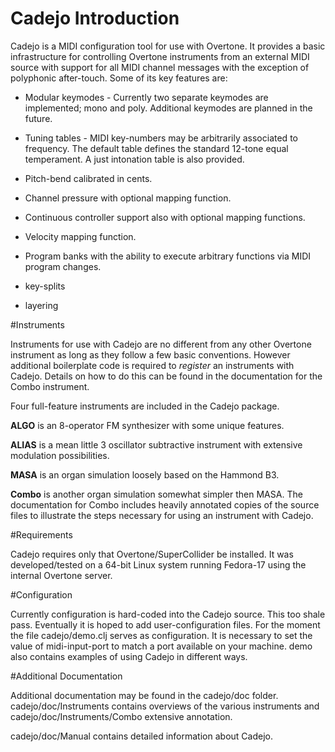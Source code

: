 Cadejo Introduction   
====================    

Cadejo is a MIDI configuration tool for use with Overtone. It provides a
basic infrastructure for controlling Overtone instruments from an external
MIDI source with support for all MIDI channel messages with the exception
of polyphonic after-touch. Some of its key features are:

* Modular keymodes - Currently two separate keymodes are implemented; mono
  and poly. Additional keymodes are planned in the future.  

* Tuning tables - MIDI key-numbers may be arbitrarily associated to
  frequency. The default table defines the standard 12-tone equal
  temperament. A just intonation table is also provided.  

* Pitch-bend calibrated in cents.  

* Channel pressure with optional mapping function.    

* Continuous controller support also with optional mapping functions.  

* Velocity mapping function.  

* Program banks with the ability to execute arbitrary functions via MIDI
  program changes.

* key-splits    

* layering  

#Instruments  

Instruments for use with Cadejo are no different from any other Overtone
instrument as long as they follow a few basic conventions. However
additional boilerplate code is required to *register* an instruments with
Cadejo. Details on how to do this can be found in the documentation for the
Combo instrument.

Four full-feature instruments are included in the Cadejo package.  

__ALGO__ is an 8-operator FM synthesizer with some unique features.  

__ALIAS__ is a mean little 3 oscillator subtractive instrument with extensive modulation possibilities. 

__MASA__ is an organ simulation loosely based on the Hammond B3.  

__Combo__ is another organ simulation somewhat simpler then MASA. The
documentation for Combo includes heavily annotated copies of the source
files to illustrate the steps necessary for using an instrument with
Cadejo.

#Requirements  

Cadejo requires only that Overtone/SuperCollider be installed. It was
developed/tested on a 64-bit Linux system running Fedora-17 using the
internal Overtone server.

#Configuration  

Currently configuration is hard-coded into the Cadejo source. This too
shale pass. Eventually it is hoped to add user-configuration files. For the
moment the file cadejo/demo.clj serves as configuration. It is necessary to
set the value of midi-input-port to match a port available on your machine.
demo also contains examples of using Cadejo in different ways.  

#Additional Documentation  

Additional documentation may be found in the cadejo/doc folder.
cadejo/doc/Instruments contains overviews of the various instruments and
cadejo/doc/Instruments/Combo extensive annotation.  

cadejo/doc/Manual contains detailed information about Cadejo.  
 


